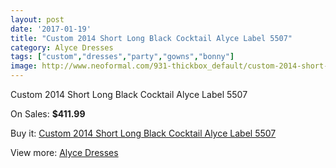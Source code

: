 ```yaml
---
layout: post
date: '2017-01-19'
title: "Custom 2014 Short Long Black Cocktail Alyce Label 5507"
category: Alyce Dresses
tags: ["custom","dresses","party","gowns","bonny"]
image: http://www.neoformal.com/931-thickbox_default/custom-2014-short-long-black-cocktail-alyce-label-5507.jpg
---
```

Custom 2014 Short Long Black Cocktail Alyce Label 5507

On Sales: **$411.99**
<a href="https://www.neoformal.com/en/alyce-dresses/336-custom-2014-short-long-black-cocktail-alyce-label-5507.html"><amp-img layout="responsive" width="600" height="600" src="//www.neoformal.com/931-thickbox_default/custom-2014-short-long-black-cocktail-alyce-label-5507.jpg" alt="Custom 2014 Short Long Black Cocktail Alyce Label 5507 0" /></a>
<a href="https://www.neoformal.com/en/alyce-dresses/336-custom-2014-short-long-black-cocktail-alyce-label-5507.html"><amp-img layout="responsive" width="600" height="600" src="//www.neoformal.com/932-thickbox_default/custom-2014-short-long-black-cocktail-alyce-label-5507.jpg" alt="Custom 2014 Short Long Black Cocktail Alyce Label 5507 1" /></a>

Buy it: [Custom 2014 Short Long Black Cocktail Alyce Label 5507](https://www.neoformal.com/en/alyce-dresses/336-custom-2014-short-long-black-cocktail-alyce-label-5507.html "Custom 2014 Short Long Black Cocktail Alyce Label 5507")

View more: [Alyce Dresses](https://www.neoformal.com/en/3-alyce-dresses "Alyce Dresses")